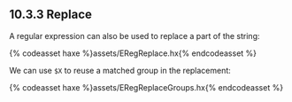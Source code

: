 ## 10.3.3 Replace

A regular expression can also be used to replace a part of the string:

{% codeasset haxe %}assets/ERegReplace.hx{% endcodeasset %}

We can use `$X` to reuse a matched group in the replacement:

{% codeasset haxe %}assets/ERegReplaceGroups.hx{% endcodeasset %}
